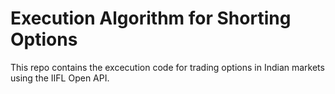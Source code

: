 # Execution Algorithm for Shorting Options

This repo contains the excecution code for trading options in Indian markets using the IIFL Open API.
